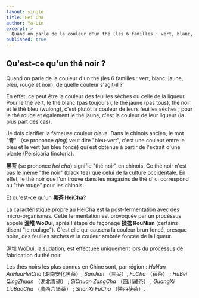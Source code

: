 ```yaml
---
layout: single
title: Hei Cha
author: Ya-Lin
excerpt: >
  Quand on parle de la couleur d'un thé (les 6 familles : vert, blanc, jaune, bleu, rouge et noir), de quelle couleur s'agit-il ?
published: true
---
```

## Qu'est-ce qu'un thé noir ?

Quand on parle de la couleur d'un thé (les 6 familles : vert, blanc, jaune, bleu, rouge et noir), de quelle couleur s'agit-il ?

En effet, ce peut être la couleur des feuilles sèches ou celle de la liqueur. Pour le thé vert, le thé blanc (pas toujours), le thé jaune (pas tous), thé noir et le thé bleu (wulong), c'est plutôt la couleur de leurs feuilles sèches ; pour le thé rouge et également le thé jaune, c'est la couleur de leur liqueur (la plus part des cas). 

Je dois clarifier la fameuse couleur *bleue*. Dans le chinois ancien, le mot "**青**“ （se prononce *qing*) veut dire "bleu-vert", c'est une couleur entre le bleu et le vert (un bleu foncé) qui est obtenue à partir de l'extrait d'une plante (Persicaria tinctoria).

**黑茶** (se prononce *hei cha*) signifie "thé noir" en chinois. Ce thé noir n'est pas le même "thé noir" (black tea) que celui de la culture occidentale. En effet, le thé noir que l'on trouve dans les magasins de thé d'ici correspond au "thé rouge" pour les chinois.

Et qu'est-ce qu'un **黑茶 HeiCha**?

La caractéristique propre au HeiCha est la post-fermentation avec des micro-organismes. Cette fermentation est provoquée par un procéssus appelé **渥堆 WoDui**, après l'étape du façonage **揉捻 RouNian** (certains disent "le roulage"). C'est elle qui causera la couleur brun foncé, presque noire, des feuilles sèches et la couleur ambrée foncée de la liqueur.

渥堆 WoDui, la sudation, est effectuée uniquement lors du procéssus de fabrication du thé noir.

Les thés noirs les plus connus en Chine sont, par région : *HuNan AnHuaHeiCha* (湖南安化黑茶）, *SanJian* （三尖）, *FuCha* （茯茶） ; *HuBei QingZhuan* （湖北青磚） ; *SiChuan ZangCha* （四川藏茶） ; *GuangXi LiuBaoCha* （廣西六堡茶） ; *ShanXi FuCha* （陝西茯茶）.
